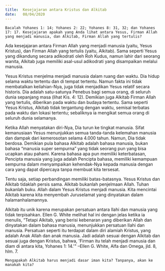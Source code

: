 ```yaml
---
title:  Kesejajaran antara Kristus dan Alkitab
date:   08/04/2020
---
```


`Bacalah Yohanes 1: 14; Yohanes 2: 22; Yohanes 8: 31, 32; dan Yohanes 17: 17. Kesejajaran apakah yang Anda lihat antara Yesus, Firman Allah yang menjadi manusia, dan Alkitab, Firman Allah yang tertulis?` 

Ada kesejajaran antara Firman Allah yang menjadi manusia (yaitu, Yesus Kristus), dan Firman Allah yang tertulis (yaitu, Alkitab). Sama seperti Yesus yang dikandung secara adikodrati oleh Roh Kudus, namun lahir dari seorang wanita, Alkitab juga memiliki asal-usul adikodrati yang disampaikan melalui manusia. 

Yesus Kristus menjelma menjadi manusia dalam ruang dan waktu. Dia hidup selama waktu tertentu dan di tempat tertentu. Namun fakta ini tidak membatalkan keilahian-Nya, juga tidak menjadikan Yesus relatif secara historis. Dia adalah satu-satunya Penebus bagi semua orang, di seluruh dunia sepanjang masa (lihat Kis. 4: 12). Demikian juga Alkitab Firman Allah yang tertulis, diberikan pada waktu dan budaya tertentu. Sama seperti Yesus Kristus, Alkitab tidak tergantung dengan waktu, semisal terbatas pada waktu dan lokasi tertentu; sebaliknya ia mengikat semua orang di seluruh dunia selamanya. 

Ketika Allah menyatakan diri-Nya, Dia turun ke tingkat manusia. Sifat kemanusiaan Yesus menunjukkan semua tanda-tanda kelemahan manusia dan dampak dari kemerosotan selama 4.000 tahun. Namun, Dia tidak berdosa. Demikian pula bahasa Alkitab adalah bahasa manusia, bukan bahasa “manusia super sempurna” yang tidak seorang pun yang bisa ucapkan atau pahami. Karena bahasa apa pun memiliki keterbatasan, Pencipta manusia yang juga adalah Pencipta bahasa, memiliki kemampuan sempurna dalam menyampaikan kehendak-Nya kepada manusia dengan cara yang dapat dipercaya tanpa membuat kita tersesat. 

Tentu saja, setiap perbandingan memiliki batas-batasnya. Yesus Kristus dan Alkitab tidaklah persis sama. Alkitab bukanlah penjelmaan Allah. Tuhan bukanlah buku. Allah dalam Yesus Kristus menjadi manusia. Kita mencintai Alkitab karena kita menyembah Juruselamat yang dinyatakan dalam halamanhalamannya. 

Alkitab itu unik karena merupakan persatuan antara Ilahi dan manusia yang tidak terpisahkan. Ellen G. White melihat hal ini dengan jelas ketika ia menulis, “Tetapi Alkitab, yang berisi kebenaran yang diberikan Allah dan dinyatakan dalam bahasa manusia, menunjukkan persatuan Ilahi dan manusia. Persatuan seperti itu terdapat dalam diri alamiah Kristus, yang adalah Anak Allah dan anak manusia. Jadi adalah sesuai dengan Alkitab dan sesuai juga dengan Kristus, bahwa, 'Firman itu telah menjadi manusia dan diam di antara kita, Yohanes 1: 14.'" –Ellen G. White, Alfa dan Omega, jld. 8, hlm. 7. 

`Mengapakah Alkitab harus menjadi dasar iman kita? Tanpanya, akan ke manakah kita?`
